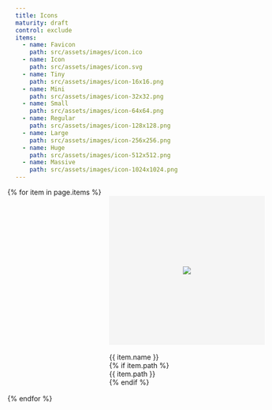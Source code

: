 ```yaml
---
title: Icons
maturity: draft
control: exclude
items: 
  - name: Favicon
    path: src/assets/images/icon.ico
  - name: Icon
    path: src/assets/images/icon.svg 
  - name: Tiny
    path: src/assets/images/icon-16x16.png
  - name: Mini
    path: src/assets/images/icon-32x32.png 
  - name: Small
    path: src/assets/images/icon-64x64.png
  - name: Regular
    path: src/assets/images/icon-128x128.png  
  - name: Large
    path: src/assets/images/icon-256x256.png  
  - name: Huge
    path: src/assets/images/icon-512x512.png 
  - name: Massive
    path: src/assets/images/icon-1024x1024.png 
---
```

<style>
.set {
  display: flex;
  flex-wrap: wrap;
  margin: 0 -1rem;
  margin-top: 0;
  padding: 0;
  list-style: none;
}
li {
  flex: 1 0 20%;
  margin: 1rem;
}
.image {
  display: flex;
  flex-direction: column;
  align-items: center;
  justify-content: center;
  width: 100%;
  min-width: 280px;
  height: 300px;
  background-color: whitesmoke;
  border: 1px solid whitesmoke;
  margin-bottom: 1rem;
}
img {
  max-height: 100%;
}
p {
  margin: 0;
}
</style>

<ul class="set">
{% for item in page.items %} 
  <li>
    <div class="image"><img src="{{ site.baseurl }}/{{ item.path }}"/></div>
    <p class="header">{{ item.name }}</p>
    {% if item.path %}<p>{{ item.path }}</p>{% endif %}
  </li>
{% endfor %}
</ul>